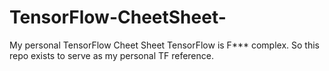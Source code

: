 # TensorFlow-CheetSheet-
My personal TensorFlow Cheet Sheet 
TensorFlow is F*** complex. So this repo exists to serve as my personal TF reference.







